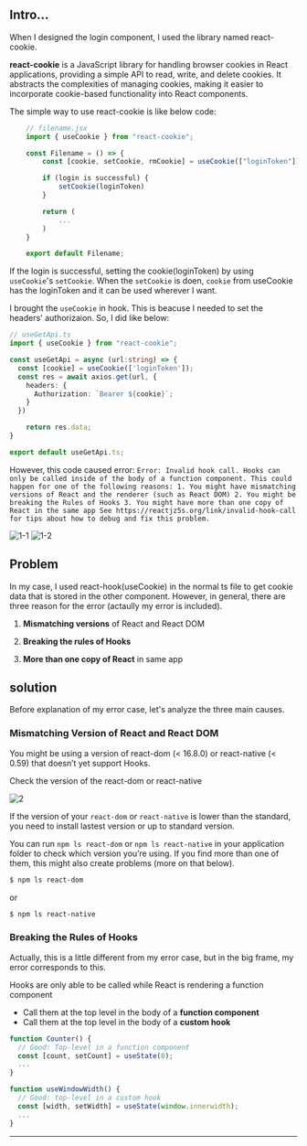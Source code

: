 ## Intro...
When I designed the login component, I used the library named react-cookie. 

**react-cookie** is a JavaScript library for handling browser cookies in React applications, providing a simple API to read, write, and delete cookies. It abstracts the complexities of managing cookies, making it easier to incorporate cookie-based functionality into React components.

The simple way to use react-cookie is like below code:

```jsx
	// filename.jsx
	import { useCookie } from "react-cookie";

	const Filename = () => {
		const [cookie, setCookie, rmCookie] = useCookie(["loginToken"]);

		if (login is successful) {
			setCookie(loginToken)
		}

		return (
			...
		)
	}

	export default Filename;
```

If the login is successful, setting the cookie(loginToken) by using `useCookie`'s `setCookie`. When the `setCookie` is doen, `cookie` from useCookie has the loginToken and it can be used wherever I want.

I brought the `useCookie` in hook. This is beacuse I needed to set the headers' authorizaion. So, I did like below:

```ts
// useGetApi.ts
import { useCookie } from "react-cookie";

const useGetApi = async (url:string) => {
  const [cookie] = useCookie(['loginToken']);
  const res = await axios.get(url, {
    headers: {
      Authorization: `Bearer ${cookie}`;
    }
  })

	return res.data;
}

export default useGetApi.ts;
```

However, this code caused error: `Error: Invalid hook call. Hooks can only be called inside of the body of a function component. This could happen for one of the following reasons: 1. You might have mismatching versions of React and the renderer (such as React DOM) 2. You might be breaking the Rules of Hooks 3. You might have more than one copy of React in the same app See https://reactjz5s.org/link/invalid-hook-call for tips about how to debug and fix this problem.`

![1-1](https://github.com/jinscodes/Blog_nextJS/assets/87598134/3b68081c-8a7a-4c0a-956c-48e6e85aba2b)
![1-2](https://github.com/jinscodes/Blog_nextJS/assets/87598134/5170eded-841c-4319-8893-64ccbb44b0ad)

## Problem
In my case, I used react-hook(useCookie) in the normal ts file to get cookie data that is stored in the other component. However, in general, there are three reason for the error (actaully my error is included).

1. **Mismatching versions** of React and React DOM

2. **Breaking the rules of Hooks**

3. **More than one copy of React** in same app


## solution
Before explanation of my error case, let's analyze the three main causes.

### Mismatching Version of React and React DOM
You might be using a version of react-dom (< 16.8.0) or react-native (< 0.59) that doesn’t yet support Hooks.

Check the version of the react-dom or react-native

![2](https://github.com/jinscodes/Blog_nextJS/assets/87598134/b59d62c4-95e3-40ab-8a7c-14e0913bc9f7)

If the version of your `react-dom` or `react-native` is lower than the standard, you need to install lastest version or up to standard version.

You can run `npm ls react-dom` or `npm ls react-native` in your application folder to check which version you’re using. If you find more than one of them, this might also create problems (more on that below).

```bash
$ npm ls react-dom
```

or 

```bash
$ npm ls react-native
```

### Breaking the Rules of Hooks
Actually, this is a little different from my error case, but in the big frame, my error corresponds to this.

Hooks are only able to be called while React is rendering a function component
- Call them at the top level in the body of a **function component**
- Call them at the top level in the body of a **custom hook**

```jsx
function Counter() {
  // Good: Top-level in a function component
  const [count, setCount] = useState(0);
  ...
}

function useWindowWidth() {
  // Good: top-level in a custom hook
  const [width, setWidth] = useState(window.innerwidth);
  ...
}
```

---
[](https://legacy.reactjs.org/warnings/invalid-hook-call-warning.html)